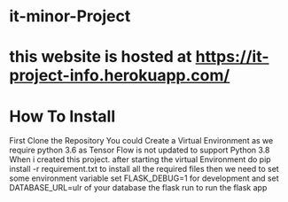 # it-minor-Project
# this website is hosted at  https://it-project-info.herokuapp.com/
# How To Install

First Clone the Repository
You could Create a Virtual Environment as we require python 3.6 as Tensor Flow is not updated to support Python 3.8<br>
When i created this project.
after starting the virtual Environment do pip install -r requirement.txt to install all the required files
then we need to set some environment variable
set FLASK_DEBUG=1 for development
and set DATABASE_URL=ulr of your database
the flask run to run the flask app
